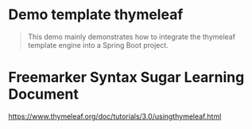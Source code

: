 # Demo template thymeleaf
> This demo mainly demonstrates how to integrate the thymeleaf template engine into a Spring Boot project.

# Freemarker Syntax Sugar Learning Document
https://www.thymeleaf.org/doc/tutorials/3.0/usingthymeleaf.html
